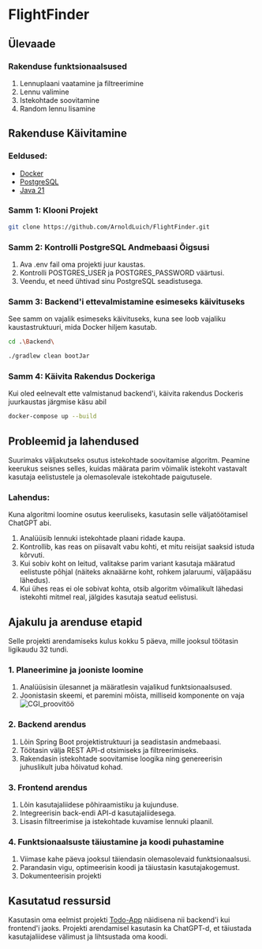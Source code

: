 # FlightFinder

## Ülevaade
### Rakenduse funktsionaalsused
1) Lennuplaani vaatamine ja filtreerimine
2) Lennu valimine
3) Istekohtade soovitamine
4) Random lennu lisamine 

## Rakenduse Käivitamine
### Eeldused:
- [Docker](https://docs.docker.com/desktop/setup/install/windows-install/)
- [PostgreSQL](https://www.postgresql.org/)
- [Java 21](https://www.oracle.com/ee/java/technologies/downloads/#java21)


### Samm 1: Klooni Projekt
```sh
git clone https://github.com/ArnoldLuich/FlightFinder.git
```

### Samm 2: Kontrolli PostgreSQL Andmebaasi Õigsusi
   1. Ava .env fail oma projekti juur kaustas.
   2. Kontrolli POSTGRES_USER ja POSTGRES_PASSWORD väärtusi.
   3. Veendu, et need ühtivad sinu PostgreSQL seadistusega.

### Samm 3: Backend'i ettevalmistamine esimeseks käivituseks
See samm on vajalik esimeseks käivituseks, kuna see loob vajaliku kaustastruktuuri, mida Docker hiljem kasutab.

```sh
cd .\Backend\
```

```sh
./gradlew clean bootJar
```

### Samm 4: Käivita Rakendus Dockeriga
Kui oled eelnevalt ette valmistanud backend'i, käivita rakendus Dockeris juurkaustas järgmise käsu abil

```sh
docker-compose up --build
```

## Probleemid ja lahendused
Suurimaks väljakutseks osutus istekohtade soovitamise algoritm. Peamine keerukus seisnes selles, kuidas määrata parim võimalik istekoht vastavalt kasutaja eelistustele ja olemasolevale istekohtade paigutusele.
### Lahendus:
Kuna algoritmi loomine osutus keeruliseks, kasutasin selle väljatöötamisel ChatGPT abi. 
   1. Analüüsib lennuki istekohtade plaani ridade kaupa.
   2. Kontrollib, kas reas on piisavalt vabu kohti, et mitu reisijat saaksid istuda kõrvuti.
   3. Kui sobiv koht on leitud, valitakse parim variant kasutaja määratud eelistuste põhjal (näiteks aknaäärne koht, rohkem jalaruumi, väljapääsu lähedus).
   4. Kui ühes reas ei ole sobivat kohta, otsib algoritm võimalikult lähedasi istekohti mitmel real, jälgides kasutaja seatud eelistusi.


## Ajakulu ja arenduse etapid
Selle projekti arendamiseks kulus kokku 5 päeva, mille jooksul töötasin ligikaudu 32 tundi.

### 1. Planeerimine ja jooniste loomine
   1. Analüüsisin ülesannet ja määratlesin vajalikud funktsionaalsused.
   2. Joonistasin skeemi, et paremini mõista, milliseid komponente on vaja
   ![CGI_proovitöö](https://github.com/user-attachments/assets/5ea12dc3-5e1a-403e-aadd-a3e398d7a7b7)

### 2. Backend arendus
   1. Lõin Spring Boot projektistruktuuri ja seadistasin andmebaasi.
   2. Töötasin välja REST API-d otsimiseks ja filtreerimiseks.
   3. Rakendasin istekohtade soovitamise loogika ning genereerisin juhuslikult juba hõivatud kohad.
### 3. Frontend arendus
   1. Lõin kasutajaliidese põhiraamistiku ja kujunduse.
   2. Integreerisin back-endi API-d kasutajaliidesega.
   3. Lisasin filtreerimise ja istekohtade kuvamise lennuki plaanil.
### 4. Funktsionaalsuste täiustamine ja koodi puhastamine
   1. Viimase kahe päeva jooksul täiendasin olemasolevaid funktsionaalsusi.
   2. Parandasin vigu, optimeerisin koodi ja täiustasin kasutajakogemust.
   3. Dokumenteerisin projekti
## Kasutatud ressursid
   Kasutasin oma eelmist projekti [Todo-App]( https://github.com/ArnoldLuich/Todo-App) näidisena nii backend'i kui frontend'i jaoks.
   Projekti arendamisel kasutasin ka ChatGPT-d, et täiustada kasutajaliidese välimust ja lihtsustada oma koodi.




